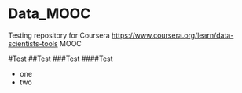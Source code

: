 # Data_MOOC
Testing repository for Coursera https://www.coursera.org/learn/data-scientists-tools MOOC


#Test
##Test
###Test
####Test

* one
* two
